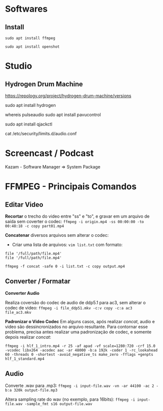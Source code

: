 # Softwares

## Install
```
sudo apt install ffmpeg

sudo apt install openshot

```


# Studio

## Hydrogen Drum Machine
https://repology.org/project/hydrogen-drum-machine/versions

sudo apt install hydrogen 

whereis pulseaudio
sudo apt install pavucontrol

sudo apt install qjackctl

cat /etc/security/limits.d/audio.conf



# Screencast / Podcast

Kazam - Software Manager => System Package


# FFMPEG - Principais Comandos

## Editar Video


**Recortar** o trecho do video entre "ss" e "to", e gravar em um arquivo de saída sem coverter o codec: `ffmpeg -i origin.mp4 -ss 00:00:00 -to 00:48:18 -c copy part01.mp4`

**Concatenar** diversos arquivos sem alterar o codec:

* Criar uma lista de arquivos: `vim list.txt`
com formato:
```
file '/full/path/file.mp4'
file '/full/path/file.mp4'

```

`ffmpeg -f concat -safe 0 -i list.txt -c copy output.mp4`

## Converter / Formatar

**Converter Audio**

Realiza coversão do codec de audio de ddp5.1 para ac3, sem alterar o codec de video:
`ffmpeg -i file_ddp51.mkv -c:v copy -c:a ac3 file_ac3.mkv`

**Padronizar o Video Codec**
Em alguns casos, após realizar _concat_, audio e video são dessincronizados no arquivo resultante. Para contornar esse problema, precisa antes realizar uma padronização de codec, e somente depois realizar _concat_:

`ffmpeg -i hlf_1_intro.mp4 -r 25 -af apad -vf scale=1280:720 -crf 15.0 -vcodec libx264 -acodec aac -ar 48000 -b:a 192k -coder 1 -rc_lookahead 60 -threads 0 -shortest -avoid_negative_ts make_zero -fflags +genpts hlf_1_standard.mp4`

## Audio

Converte .wav para .mp3:
`ffmpeg -i input-file.wav -vn -ar 44100 -ac 2 -b:a 320k output-file.mp3`

Altera sampling rate do wav (no exemplo, para 16bits):
`ffmpeg -i input-file.wav -sample_fmt s16 output-file.wav`